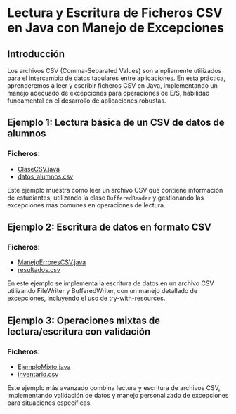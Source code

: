 # Lectura y Escritura de Ficheros CSV en Java con Manejo de Excepciones

## Introducción

Los archivos CSV (Comma-Separated Values) son ampliamente utilizados para el intercambio de datos tabulares entre aplicaciones. En esta práctica, aprenderemos a leer y escribir ficheros CSV en Java, implementando un manejo adecuado de excepciones para operaciones de E/S, habilidad fundamental en el desarrollo de aplicaciones robustas.

## Ejemplo 1: Lectura básica de un CSV de datos de alumnos

### Ficheros:

* [ClaseCSV.java](ClaseCSV.java)
* [datos_alumnos.csv](datos_alumnos.csv)

Este ejemplo muestra cómo leer un archivo CSV que contiene información de estudiantes, utilizando la clase `BufferedReader` y gestionando las excepciones más comunes en operaciones de lectura.

## Ejemplo 2: Escritura de datos en formato CSV

### Ficheros:

* [ManejoErroresCSV.java](ManejoErroresCSV.java)
* [resultados.csv](resultados.csv)

En este ejemplo se implementa la escritura de datos en un archivo CSV utilizando FileWriter y BufferedWriter, con un manejo detallado de excepciones, incluyendo el uso de try-with-resources.

## Ejemplo 3: Operaciones mixtas de lectura/escritura con validación

### Ficheros:

* [EjemploMixto.java](EjemploMixto.java)
* [inventario.csv](inventario.csv)

Este ejemplo más avanzado combina lectura y escritura de archivos CSV, implementando validación de datos y manejo personalizado de excepciones para situaciones específicas.
